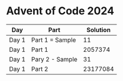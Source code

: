 # Advent of Code 2024


| Day   | Part            | Solution |
| ----- | --------------- | -------- |
| Day 1 | Part 1 = Sample | 11       |
| Day 1 | Part 1          | 2057374  |
| Day 1 | Pary 2 - Sample | 31       |
| Day 1 | Part 2          | 23177084 |